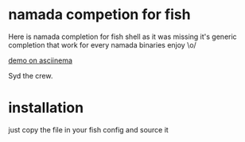 # namada competion for fish
Here is namada completion for fish shell as it was missing
it's generic completion that work for every namada binaries
enjoy \o/

[demo on asciinema](https://asciinema.org/a/Cm2ygwlTBnDnjTR9NmP8iDycv)

Syd the crew.

# installation

just copy the file in your fish config and source it
